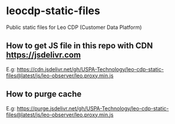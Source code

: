 # leocdp-static-files
Public static files for Leo CDP (Customer Data Platform)

## How to get JS file in this repo with CDN https://jsdelivr.com

E.g: https://cdn.jsdelivr.net/gh/USPA-Technology/leo-cdp-static-files@latest/js/leo-observer/leo.proxy.min.js

## How to purge cache

E.g: https://purge.jsdelivr.net/gh/USPA-Technology/leo-cdp-static-files@latest/js/leo-observer/leo.proxy.min.js

